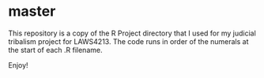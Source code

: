 # master

This repository is a copy of the R Project directory that I used for my judicial tribalism project for LAWS4213.
The code runs in order of the numerals at the start of each .R filename.

Enjoy!
